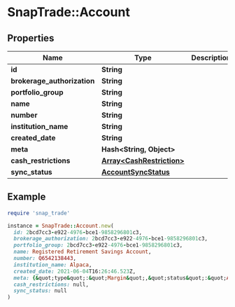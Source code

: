 # SnapTrade::Account

## Properties

| Name | Type | Description | Notes |
| ---- | ---- | ----------- | ----- |
| **id** | **String** |  | [optional] |
| **brokerage_authorization** | **String** |  | [optional] |
| **portfolio_group** | **String** |  | [optional] |
| **name** | **String** |  | [optional] |
| **number** | **String** |  | [optional] |
| **institution_name** | **String** |  | [optional] |
| **created_date** | **String** |  | [optional] |
| **meta** | **Hash&lt;String, Object&gt;** |  | [optional] |
| **cash_restrictions** | [**Array&lt;CashRestriction&gt;**](CashRestriction.md) |  | [optional] |
| **sync_status** | [**AccountSyncStatus**](AccountSyncStatus.md) |  | [optional] |

## Example

```ruby
require 'snap_trade'

instance = SnapTrade::Account.new(
  id: 2bcd7cc3-e922-4976-bce1-9858296801c3,
  brokerage_authorization: 2bcd7cc3-e922-4976-bce1-9858296801c3,
  portfolio_group: 2bcd7cc3-e922-4976-bce1-9858296801c3,
  name: Registered Retirement Savings Account,
  number: Q6542138443,
  institution_name: Alpaca,
  created_date: 2021-06-04T16:26:46.523Z,
  meta: {&quot;type&quot;:&quot;Margin&quot;,&quot;status&quot;:&quot;ACTIVE&quot;,&quot;institution_name&quot;:&quot;Alpaca&quot;},
  cash_restrictions: null,
  sync_status: null
)
```

